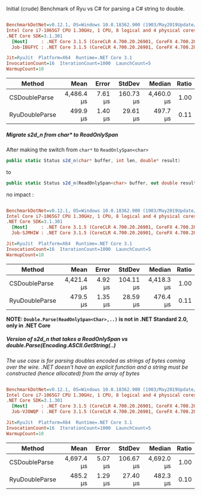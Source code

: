 ﻿
Initial (crude) Benchmark of Ryu vs C# for parsing a C# string to double.


``` ini

BenchmarkDotNet=v0.12.1, OS=Windows 10.0.18362.900 (1903/May2019Update/19H1)
Intel Core i7-1065G7 CPU 1.30GHz, 1 CPU, 8 logical and 4 physical cores
.NET Core SDK=3.1.301
  [Host]     : .NET Core 3.1.5 (CoreCLR 4.700.20.26901, CoreFX 4.700.20.27001), X64 RyuJIT
  Job-IBGFYC : .NET Core 3.1.5 (CoreCLR 4.700.20.26901, CoreFX 4.700.20.27001), X64 RyuJIT

Jit=RyuJit  Platform=X64  Runtime=.NET Core 3.1  
InvocationCount=16  IterationCount=1000  LaunchCount=5  
WarmupCount=10  

```
|         Method |       Mean |   Error |    StdDev |     Median | Ratio |
|--------------- |-----------:|--------:|----------:|-----------:|------:|
|  CSDoubleParse | 4,486.4 µs | 7.61 µs | 160.73 µs | 4,460.0 µs |  1.00 |
| RyuDoubleParse |   499.9 µs | 1.40 µs |  29.61 µs |   497.7 µs |  0.11 |



##### Migrate s2d_n from char* to ReadOnlySpan
After making the switch from `char*` to `ReadOnlySpan<char>`
```csharp
public static Status s2d_n(char* buffer, int len, double* result)
```
to 
```csharp
public static Status s2d_n(ReadOnlySpan<char> buffer, out double result)
```
no impact :

``` ini

BenchmarkDotNet=v0.12.1, OS=Windows 10.0.18362.900 (1903/May2019Update/19H1)
Intel Core i7-1065G7 CPU 1.30GHz, 1 CPU, 8 logical and 4 physical cores
.NET Core SDK=3.1.301
  [Host]     : .NET Core 3.1.5 (CoreCLR 4.700.20.26901, CoreFX 4.700.20.27001), X64 RyuJIT
  Job-SJMHIW : .NET Core 3.1.5 (CoreCLR 4.700.20.26901, CoreFX 4.700.20.27001), X64 RyuJIT

Jit=RyuJit  Platform=X64  Runtime=.NET Core 3.1  
InvocationCount=16  IterationCount=1000  LaunchCount=5  
WarmupCount=10  

```
|         Method |       Mean |   Error |    StdDev |     Median | Ratio |
|--------------- |-----------:|--------:|----------:|-----------:|------:|
|  CSDoubleParse | 4,421.4 μs | 4.92 μs | 104.11 μs | 4,418.3 μs |  1.00 |
| RyuDoubleParse |   479.5 μs | 1.35 μs |  28.59 μs |   476.4 μs |  0.11 |

**NOTE: `Double.Parse(ReadOnlySpan<Char>,..)` is not in .NET Standard 2.0, only in .NET Core**


##### Version of s2d_n that takes a ReadOnlySpan<byte> vs double.Parse(Encoding.ASCII.GetString(..)
*The use case is for parsing doubles encoded as strings of bytes coming over the wire. .NET doesn't have an explicit function and a string must be constructed (hence allocated) from the array of bytes* 

``` ini

BenchmarkDotNet=v0.12.1, OS=Windows 10.0.18362.900 (1903/May2019Update/19H1)
Intel Core i7-1065G7 CPU 1.30GHz, 1 CPU, 8 logical and 4 physical cores
.NET Core SDK=3.1.301
  [Host]     : .NET Core 3.1.5 (CoreCLR 4.700.20.26901, CoreFX 4.700.20.27001), X64 RyuJIT
  Job-VJOWQP : .NET Core 3.1.5 (CoreCLR 4.700.20.26901, CoreFX 4.700.20.27001), X64 RyuJIT

Jit=RyuJit  Platform=X64  Runtime=.NET Core 3.1  
InvocationCount=16  IterationCount=1000  LaunchCount=5  
WarmupCount=10  

```
|         Method |       Mean |   Error |    StdDev |     Median | Ratio |
|--------------- |-----------:|--------:|----------:|-----------:|------:|
|  CSDoubleParse | 4,697.4 μs | 5.07 μs | 106.67 μs | 4,692.0 μs |  1.00 |
| RyuDoubleParse |   485.2 μs | 1.29 μs |  27.40 μs |   482.3 μs |  0.10 |
